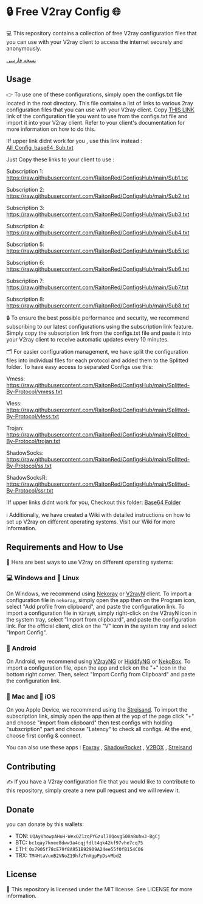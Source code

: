 # 🔒 Free V2ray Config 🌐
💻 This repository contains a collection of free V2ray configuration files that you can use with your V2ray client to access the internet securely and anonymously.

[نسخه فارسی](https://github.com/RaitonRed/ConfigsHub/blob/main/README-fa.md)

## Usage
👉 To use one of these configurations, simply open the configs.txt file located in the root directory. This file contains a list of links to various 2ray configuration files that you can use with your V2ray client. Copy [THIS LINK](https://raw.githubusercontent.com/RaitonRed/ConfigsHub/main/All_Configs_Sub.txt) link of the configuration file you want to use from the configs.txt file and import it into your V2ray client. Refer to your client's documentation for more information on how to do this.


❕If upper link didnt work for you , use this link instead : [All_Config_base64_Sub.txt](https://raw.githubusercontent.com/RaitonRed/ConfigsHub/main/All_Configs_base64_Sub.txt)

Just Copy these links to your client to use :

Subscription 1: https://raw.githubusercontent.com/RaitonRed/ConfigsHub/main/Sub1.txt

Subscription 2: https://raw.githubusercontent.com/RaitonRed/ConfigsHub/main/Sub2.txt

Subscription 3: https://raw.githubusercontent.com/RaitonRed/ConfigsHub/main/Sub3.txt

Subscription 4: https://raw.githubusercontent.com/RaitonRed/ConfigsHub/main/Sub4.txt

Subscription 5: https://raw.githubusercontent.com/RaitonRed/ConfigsHub/main/Sub5.txt

Subscription 6: https://raw.githubusercontent.com/RaitonRed/ConfigsHub/main/Sub6.txt

Subscription 7: https://raw.githubusercontent.com/RaitonRed/ConfigsHub/main/Sub7.txt

Subscription 8: https://raw.githubusercontent.com/RaitonRed/ConfigsHub/main/Sub8.txt


🔒 To ensure the best possible performance and security, we recommend subscribing to our latest configurations using the subscription link feature. Simply copy the subscription link from the configs.txt file and paste it into your V2ray client to receive automatic updates every 10 minutes.

🗂️ For easier configuration management, we have split the configuration files into individual files for each protocol and added them to the Splitted folder. To have easy access to separated Configs use this: 

Vmess: https://raw.githubusercontent.com/RaitonRed/ConfigsHub/main/Splitted-By-Protocol/vmess.txt

Vless: https://raw.githubusercontent.com/RaitonRed/ConfigsHub/main/Splitted-By-Protocol/vless.txt

Trojan: https://raw.githubusercontent.com/RaitonRed/ConfigsHub/main/Splitted-By-Protocol/trojan.txt

ShadowSocks: https://raw.githubusercontent.com/RaitonRed/ConfigsHub/main/Splitted-By-Protocol/ss.txt

ShadowSocksR: https://raw.githubusercontent.com/RaitonRed/ConfigsHub/main/Splitted-By-Protocol/ssr.txt

❕If upper links didnt work for you, Checkout this folder: [Base64 Folder](https://github.com/RaitonRed/ConfigsHub/tree/dev/Base64)

ℹ️ Additionally, we have created a Wiki with detailed instructions on how to set up V2ray on different operating systems. Visit our Wiki for more information.

## Requirements and How to Use
📲 Here are best ways to use V2ray on different operating systems:

### 💻 Windows and 🐧 Linux
On Windows, we recommend using [Nekoray](https://github.com/MatsuriDayo/nekoray) or [V2rayN](https://github.com/2dust/v2rayN) client. To import a configuration file in `nekoray`, simply open the app then on the Program icon, select "Add profile from clipboard", and paste the configuration link. To import a configuration file in `V2rayN`, simply right-click on the V2rayN icon in the system tray, select "Import from clipboard", and paste the configuration link. For the official client, click on the "V" icon in the system tray and select "Import Config".

### 🤖 Android
On Android, we recommend using [V2rayNG](https://github.com/2dust/v2rayNG) or [HiddifyNG](https://github.com/hiddify/HiddifyNG) or [NekoBox](https://github.com/MatsuriDayo/NekoBoxForAndroid). To import a configuration file, open the app and click on the "+" icon in the bottom right corner. Then, select "Import Config from Clipboard" and paste the configuration link.

### 🍎 Mac and 📱 iOS
On you Apple Device, we recommend using the [Streisand](https://apps.apple.com/us/app/streisand/id6450534064). To import the subscription link, simply open the app then at the yop of the page click "+" and choose "import from clipboard" then test configs with holding "subscription" part and choose "Latency" to check all configs. At the end, choose first config & connect.

You can also use these apps : [Foxray](https://apps.apple.com/us/app/foxray/id6448898396) , [ShadowRocket](https://apps.apple.com/ca/app/shadowrocket/id932747118) , [V2BOX](https://apps.apple.com/us/app/v2box-v2ray-client/id6446814690) , [Streisand](https://apps.apple.com/us/app/streisand/id6450534064)

## Contributing
✍️ If you have a V2ray configuration file that you would like to contribute to this repository, simply create a new pull request and we will review it.

## Donate
you can donate by this wallets:

- TON: ``UQAyVhowpAHuH-WexQZ1zqPYGzul70Qovg508a8uhw3-BgCj``
- BTC: ``bc1qay7knee8dww3a4cqjfdlt4qk42kf97vhe7cq75``
- ETH: ``0x7905f78cE79f8A951B92909A24ee55f0fB154C06``
- TRX: ``TM4HtaVunB2VNoZ19hfzTnXgpPpDsvMbd2``

## License
📝 This repository is licensed under the MIT license. See LICENSE for more information.
